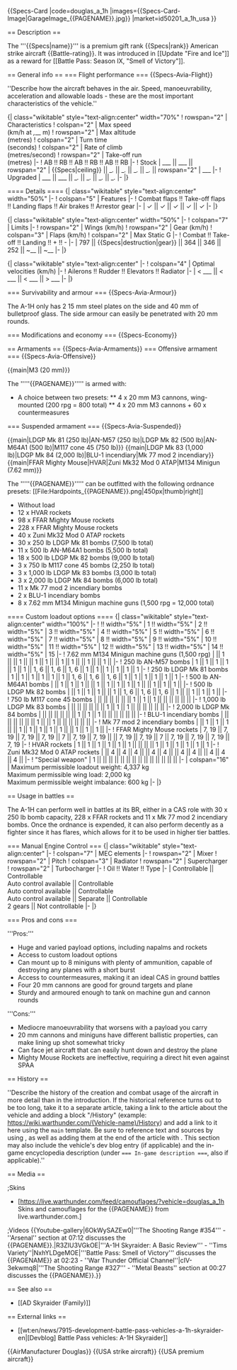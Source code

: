 {{Specs-Card
|code=douglas_a_1h
|images={{Specs-Card-Image|GarageImage_{{PAGENAME}}.jpg}}
|market=id50201_a_1h_usa
}}

== Description ==
<!-- ''In the description, the first part should be about the history of and the creation and combat usage of the aircraft, as well as its key features. In the second part, tell the reader about the aircraft in the game. Insert a screenshot of the vehicle, so that if the novice player does not remember the vehicle by name, he will immediately understand what kind of vehicle the article is talking about.'' -->
The '''{{Specs|name}}''' is a premium gift rank {{Specs|rank}} American strike aircraft {{Battle-rating}}. It was introduced in [[Update "Fire and Ice"]] as a reward for [[Battle Pass: Season IX, "Smell of Victory"]].

== General info ==
=== Flight performance ===
{{Specs-Avia-Flight}}
<!-- ''Describe how the aircraft behaves in the air. Speed, manoeuvrability, acceleration and allowable loads - these are the most important characteristics of the vehicle.'' -->
''Describe how the aircraft behaves in the air. Speed, manoeuvrability, acceleration and allowable loads - these are the most important characteristics of the vehicle.''

{| class="wikitable" style="text-align:center" width="70%"
! rowspan="2" | Characteristics
! colspan="2" | Max speed<br>(km/h at _,___ m)
! rowspan="2" | Max altitude<br>(metres)
! colspan="2" | Turn time<br>(seconds)
! colspan="2" | Rate of climb<br>(metres/second)
! rowspan="2" | Take-off run<br>(metres)
|-
! AB !! RB !! AB !! RB !! AB !! RB
|-
! Stock
| ___ || ___ || rowspan="2" | {{Specs|ceiling}} || __._ || __._ || __._ || __._ || rowspan="2" | ___
|-
! Upgraded
| ___ || ___ || __._ || __._ || __._ || __._
|-
|}

==== Details ====
{| class="wikitable" style="text-align:center" width="50%"
|-
! colspan="5" | Features
|-
! Combat flaps !! Take-off flaps !! Landing flaps !! Air brakes !! Arrestor gear
|-
| ✓ || ✓ || ✓ || ✓ || ✓     <!-- ✓ -->
|-
|}

{| class="wikitable" style="text-align:center" width="50%"
|-
! colspan="7" | Limits
|-
! rowspan="2" | Wings (km/h)
! rowspan="2" | Gear (km/h)
! colspan="3" | Flaps (km/h)
! colspan="2" | Max Static G
|-
! Combat !! Take-off !! Landing !! + !! -
|-
| 797 <!-- {{Specs|destruction|body}} --> || {{Specs|destruction|gear}} || 364 || 346 || 252 || ~__ || ~__
|-
|}

{| class="wikitable" style="text-align:center"
|-
! colspan="4" | Optimal velocities (km/h)
|-
! Ailerons !! Rudder !! Elevators !! Radiator
|-
| < ___ || < ___ || < ___ || > ___
|-
|}

=== Survivability and armour ===
{{Specs-Avia-Armour}}
<!-- ''Examine the survivability of the aircraft. Note how vulnerable the structure is and how secure the pilot is, whether the fuel tanks are armoured, etc. Describe the armour, if there is any, and also mention the vulnerability of other critical aircraft systems.'' -->
The A-1H only has 2 15 mm steel plates on the side and 40 mm of bulletproof glass. The side armour can easily be penetrated with 20 mm rounds. 

=== Modifications and economy ===
{{Specs-Economy}}

== Armaments ==
{{Specs-Avia-Armaments}}
=== Offensive armament ===
{{Specs-Avia-Offensive}}
<!-- ''Describe the offensive armament of the aircraft, if any. Describe how effective the cannons and machine guns are in a battle, and also what belts or drums are better to use. If there is no offensive weaponry, delete this subsection.'' -->
{{main|M3 (20 mm)}}

The '''''{{PAGENAME}}''''' is armed with:

* A choice between two presets:
** 4 x 20 mm M3 cannons, wing-mounted (200 rpg = 800 total)
** 4 x 20 mm M3 cannons + 60 x countermeasures

=== Suspended armament ===
{{Specs-Avia-Suspended}}
<!-- ''Describe the aircraft's suspended armament: additional cannons under the wings, bombs, rockets and torpedoes. This section is especially important for bombers and attackers. If there is no suspended weaponry remove this subsection.'' -->
{{main|LDGP Mk 81 (250 lb)|AN-M57 (250 lb)|LDGP Mk 82 (500 lb)|AN-M64A1 (500 lb)|M117 cone 45 (750 lb)}}
{{main|LDGP Mk 83 (1,000 lb)|LDGP Mk 84 (2,000 lb)|BLU-1 incendiary|Mk 77 mod 2 incendiary}}
{{main|FFAR Mighty Mouse|HVAR|Zuni Mk32 Mod 0 ATAP|M134 Minigun (7.62 mm)}}

The '''''{{PAGENAME}}''''' can be outfitted with the following ordnance presets:
[[File:Hardpoints_{{PAGENAME}}.png|450px|thumb|right]]

* Without load
* 12 x HVAR rockets
* 98 x FFAR Mighty Mouse rockets
* 228 x FFAR Mighty Mouse rockets
* 40 x Zuni Mk32 Mod 0 ATAP rockets
* 30 x 250 lb LDGP Mk 81 bombs (7,500 lb total)
* 11 x 500 lb AN-M64A1 bombs (5,500 lb total)
* 18 x 500 lb LDGP Mk 82 bombs (9,000 lb total)
* 3 x 750 lb M117 cone 45 bombs (2,250 lb total)
* 3 x 1,000 lb LDGP Mk 83 bombs (3,000 lb total)
* 3 x 2,000 lb LDGP Mk 84 bombs (6,000 lb total)
* 11 x Mk 77 mod 2 incendiary bombs
* 2 x BLU-1 incendiary bombs
* 8 x 7.62 mm M134 Minigun machine guns (1,500 rpg = 12,000 total)

==== Custom loadout options ====
{| class="wikitable" style="text-align:center" width="100%"
|-
! !! width="5%" | 1 !! width="5%" | 2 !! width="5%" | 3 !! width="5%" | 4 !! width="5%" | 5 !! width="5%" | 6 !! width="5%" | 7 !! width="5%" | 8 !! width="5%" | 9 !! width="5%" | 10 !! width="5%" | 11 !! width="5%" | 12 !! width="5%" | 13 !! width="5%" | 14 !! width="5%" | 15
|-
! 7.62 mm M134 Minigun machine guns (1,500 rpg)
| || 1 || || 1 || || 1 || 1 || || 1 || 1 || || 1 || || 1 ||
|-
! 250 lb AN-M57 bombs
| 1 || 1 || 1 || 1 || 1 || 1 || 1, 6 || 1, 6 || 1, 6 || 1 || 1 || 1 || 1 || 1 || 1
|-
! 250 lb LDGP Mk 81 bombs
| 1 || 1 || 1 || 1 || 1 || 1 || 1, 6 || 1, 6 || 1, 6 || 1 || 1 || 1 || 1 || 1 || 1
|-
! 500 lb AN-M64A1 bombs
| || 1 || 1 || 1 || || 1 || 1 || 1 || 1 || 1 || || 1 || 1 || 1 ||
|-
! 500 lb LDGP Mk 82 bombs
| || 1 || 1 || 1 || || 1 || 1, 6 || 1, 6 || 1, 6 || 1 || || 1 || 1 || 1 ||
|-
! 750 lb M117 cone 45 bombs
| || || || || || || 1 || 1 || 1 || || || || || ||
|-
! 1,000 lb LDGP Mk 83 bombs
| || || || || || || 1 || 1 || 1 || || || || || ||
|-
! 2,000 lb LDGP Mk 84 bombs
| || || || || || || 1 || 1 || 1 || || || || || ||
|-
! BLU-1 incendiary bombs
| || || || || || || 1 || || 1 || || || || || ||
|-
! Mk 77 mod 2 incendiary bombs
| || 1 || 1 || 1 || || 1 || 1 || 1 || 1 || 1 || || 1 || 1 || 1 ||
|-
! FFAR Mighty Mouse rockets
| 7, 19 || 7, 19 || 7, 19 || 7, 19 || 7 || 7, 19 || 7, 19 || || 7, 19 || 7, 19 || 7 || 7, 19 || 7, 19 || 7, 19 || 7, 19
|-
! HVAR rockets
| 1 || 1 || 1 || 1 || 1 || 1 || || || || 1 || 1 || 1 || 1 || 1 || 1
|-
! Zuni Mk32 Mod 0 ATAP rockets
| || 4 || 4 || 4 || || 4 || 4 || || 4 || 4 || || 4 || 4 || 4 ||
|-
! "Special weapon"
| 1 || || || || || || || || || || || || || ||
|-
| colspan="16" | Maximum permissible loadout weight: 4,337 kg<br>Maximum permissible wing load: 2,000 kg<br>Maximum permissible weight imbalance: 600 kg
|-
|}

== Usage in battles ==
<!-- ''Describe the tactics of playing in the aircraft, the features of using aircraft in a team and advice on tactics. Refrain from creating a "guide" - do not impose a single point of view, but instead, give the reader food for thought. Examine the most dangerous enemies and give recommendations on fighting them. If necessary, note the specifics of the game in different modes (AB, RB, SB).'' -->
The A-1H can perform well in battles at its BR, either in a CAS role with 30 x 250 lb bomb capacity, 228 x FFAR rockets and 11 x Mk 77 mod 2 incendiary bombs. Once the ordnance is expended, it can also perform decently as a fighter since it has flares, which allows for it to be used in higher tier battles. 

=== Manual Engine Control ===
{| class="wikitable" style="text-align:center"
|-
! colspan="7" | MEC elements
|-
! rowspan="2" | Mixer
! rowspan="2" | Pitch
! colspan="3" | Radiator
! rowspan="2" | Supercharger
! rowspan="2" | Turbocharger
|-
! Oil !! Water !! Type
|-
| Controllable || Controllable<br>Auto control available || Controllable<br>Auto control available || Controllable<br>Auto control available || Separate || Controllable<br>2 gears || Not controllable
|-
|}

=== Pros and cons ===
<!-- ''Summarise and briefly evaluate the vehicle in terms of its characteristics and combat effectiveness. Mark its pros and cons in the bulleted list. Try not to use more than 6 points for each of the characteristics. Avoid using categorical definitions such as "bad", "good" and the like - use substitutions with softer forms such as "inadequate" and "effective".'' -->

'''Pros:'''

* Huge and varied payload options, including napalms and rockets
* Access to custom loadout options
* Can mount up to 8 miniguns with plenty of ammunition, capable of destroying any planes with a short burst
* Access to countermeasures, making it an ideal CAS in ground battles
* Four 20 mm cannons are good for ground targets and plane
* Sturdy and armoured enough to tank on machine gun and cannon rounds

'''Cons:'''

* Mediocre manoeuvrability that worsens with a payload you carry
* 20 mm cannons and miniguns have different ballistic properties, can make lining up shot somewhat tricky
* Can face jet aircraft that can easily hunt down and destroy the plane
* Mighty Mouse Rockets are ineffective, requiring a direct hit even against SPAA

== History ==
<!-- ''Describe the history of the creation and combat usage of the aircraft in more detail than in the introduction. If the historical reference turns out to be too long, take it to a separate article, taking a link to the article about the vehicle and adding a block "/History" (example: <nowiki>https://wiki.warthunder.com/(Vehicle-name)/History</nowiki>) and add a link to it here using the <code>main</code> template. Be sure to reference text and sources by using <code><nowiki><ref></ref></nowiki></code>, as well as adding them at the end of the article with <code><nowiki><references /></nowiki></code>. This section may also include the vehicle's dev blog entry (if applicable) and the in-game encyclopedia description (under <code><nowiki>=== In-game description ===</nowiki></code>, also if applicable).'' -->
''Describe the history of the creation and combat usage of the aircraft in more detail than in the introduction. If the historical reference turns out to be too long, take it to a separate article, taking a link to the article about the vehicle and adding a block "/History" (example: <nowiki>https://wiki.warthunder.com/(Vehicle-name)/History</nowiki>) and add a link to it here using the <code>main</code> template. Be sure to reference text and sources by using <code><nowiki><ref></ref></nowiki></code>, as well as adding them at the end of the article with <code><nowiki><references /></nowiki></code>. This section may also include the vehicle's dev blog entry (if applicable) and the in-game encyclopedia description (under <code><nowiki>=== In-game description ===</nowiki></code>, also if applicable).''

== Media ==
<!-- ''Excellent additions to the article would be video guides, screenshots from the game, and photos.'' -->

;Skins

* [https://live.warthunder.com/feed/camouflages/?vehicle=douglas_a_1h Skins and camouflages for the {{PAGENAME}} from live.warthunder.com.]

;Videos
{{Youtube-gallery|6OkWySAZEw0|'''The Shooting Range #354''' - ''Arsenal'' section at 07:12 discusses the {{PAGENAME}}.|R3ZIU3VGkOE|'''A-1H Skyraider: A Basic Review''' - ''Tims Variety''|NxhYLDgeMOE|'''Battle Pass: Smell of Victory''' discusses the {{PAGENAME}} at 02:23 - ''War Thunder Official Channel''|cIV-3ekwmq8|'''The Shooting Range #327''' - ''Metal Beasts'' section at 00:27 discusses the {{PAGENAME}}.}}

== See also ==
<!-- ''Links to the articles on the War Thunder Wiki that you think will be useful for the reader, for example:''
* ''reference to the series of the aircraft;''
* ''links to approximate analogues of other nations and research trees.'' -->

* [[AD Skyraider (Family)]]

== External links ==
<!-- ''Paste links to sources and external resources, such as:''
* ''topic on the official game forum;''
* ''other literature.'' -->

* [[wt:en/news/7915-development-battle-pass-vehicles-a-1h-skyraider-en|[Devblog] Battle Pass vehicles: A-1H Skyraider]]

{{AirManufacturer Douglas}}
{{USA strike aircraft}}
{{USA premium aircraft}}
